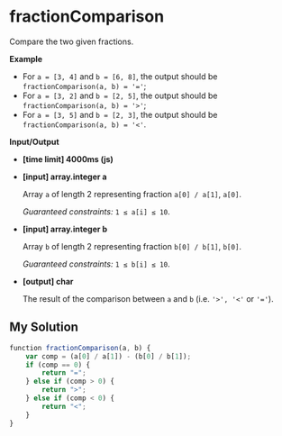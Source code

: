 # fractionComparison
﻿Compare the two given fractions.

**Example**

*   For `a = [3, 4]` and `b = [6, 8]`, the output should be
    `fractionComparison(a, b) = '='`;
*   For `a = [3, 2]` and `b = [2, 5]`, the output should be
    `fractionComparison(a, b) = '>'`;
*   For `a = [3, 5]` and `b = [2, 3]`, the output should be
    `fractionComparison(a, b) = '<'`.

**Input/Output**

*   **[time limit] 4000ms (js)**

*   **[input] array.integer a**

    Array `a` of length 2 representing fraction `a[0] / a[1]`, `a[0]`.

    _Guaranteed constraints:_
    `1 ≤ a[i] ≤ 10`.

*   **[input] array.integer b**

    Array `b` of length 2 representing fraction `b[0] / b[1]`, `b[0]`.

    _Guaranteed constraints:_
    `1 ≤ b[i] ≤ 10`.

*   **[output] char**

    The result of the comparison between `a` and `b` (i.e. `'>', '<'` or `'='`).


## My Solution
```javascript
﻿function fractionComparison(a, b) {
    var comp = (a[0] / a[1]) - (b[0] / b[1]);
    if (comp == 0) {
        return "=";
    } else if (comp > 0) {
        return ">";
    } else if (comp < 0) {
        return "<";
    } 
}
​
```
